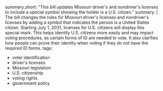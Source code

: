summary_short: "This bill updates Missouri driver's and nondriver's licenses to include a special symbol showing the holder is a U.S. citizen."
summary: |
  The bill changes the rules for Missouri driver's licenses and nondriver's licenses by adding a symbol that indicates the person is a United States citizen. Starting July 1, 2031, licenses for U.S. citizens will display this special mark. This helps identify U.S. citizens more easily and may impact voting procedures, as certain forms of ID are needed to vote. It also clarifies how people can prove their identity when voting if they do not have the required ID forms.
tags:
  - voter identification
  - driver's licenses
  - Missouri legislation
  - U.S. citizenship
  - voting rights
  - government policy

